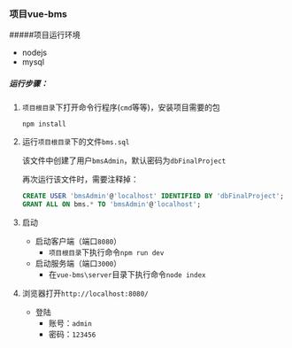 ### 项目vue-bms

#####项目运行环境

* nodejs
* mysql

##### 运行步骤：

1. `项目根目录`下打开命令行程序(`cmd`等等)，安装项目需要的包

   `npm install`

2. 运行`项目根目录`下的文件`bms.sql`

   该文件中创建了用户`bmsAdmin`，默认密码为`dbFinalProject`

   再次运行该文件时，需要注释掉：

   ```sql
   CREATE USER 'bmsAdmin'@'localhost' IDENTIFIED BY 'dbFinalProject';
   GRANT ALL ON bms.* TO 'bmsAdmin'@'localhost';
   ```

3. 启动

   * 启动客户端（端口`8080`）
     * `项目根目录`下执行命令`npm run dev`
   * 启动服务端（端口`3000`）
     * 在`vue-bms\server`目录下执行命令`node index`

4. 浏览器打开`http://localhost:8080/`

   * 登陆
     * 账号：`admin`
     * 密码：`123456`